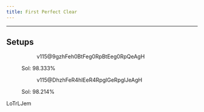 ```yaml
---
title: First Perfect Clear
---
```


___
## Setups
<figure class = "Rot180">
	<figure class = "fumen">v115@9gzhFeh0BtFeg0RpBtEeg0RpQeAgH</figure>
	<figcaption><span title = "4956/5040">Sol: 98.333%</span></figcaption>
</figure>
<figure class = "Rot90">
	<figure class = "fumen">v115@DhzhFeR4hlEeR4RpglGeRpglJeAgH</figure>
	<figcaption><span title = "4950/5040">Sol: 98.214%</span></figcaption>
</figure>

<p>Lo<span class = "mino">T</span>r<span class = "mino">LJ</span>em</p>